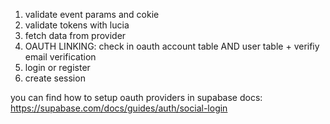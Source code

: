 1. validate event params and cokie
2. validate tokens with lucia
3. fetch data from provider
4. OAUTH LINKING: check in oauth account table AND user table + verifiy email verification
5. login or register
6. create session

you can find how to setup oauth providers in supabase docs:
https://supabase.com/docs/guides/auth/social-login
